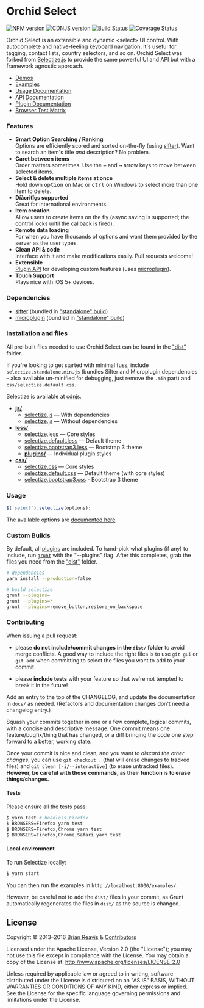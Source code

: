 # Orchid Select

[![NPM version](http://img.shields.io/npm/v/selectize.svg?style=flat)](https://www.npmjs.org/package/selectize)
[![CDNJS version](http://img.shields.io/cdnjs/v/selectize.js.svg?style=flat)](https://cdnjs.com/libraries/selectize.js)
[![Build Status](https://travis-ci.org/OrchidJS/Select.svg?branch=master)](https://travis-ci.org/OrchidJS/Select)
[![Coverage Status](https://coveralls.io/repos/github/OrchidJS/Select/badge.svg?branch=master)](https://coveralls.io/github/OrchidJS/Select?branch=master)

Orchid Select is an extensible and dynamic &lt;select&gt; UI control.
With autocomplete and native-feeling keyboard navigation, it's useful for tagging, contact lists, country selectors, and so on.
Orchid Select was forked from [Selectize.js](https://github.com/selectize/selectize.js) to provide the same powerful UI and API but with a framework agnostic approach.

- [Demos](http://selectize.github.io/selectize.js/)
- [Examples](examples/)
- [Usage Documentation](docs/usage.md)
- [API Documentation](docs/api.md)
- [Plugin Documentation](docs/plugins.md)
- [Browser Test Matrix](https://saucelabs.com/u/selectize)

### Features

- **Smart Option Searching / Ranking**<br>Options are efficiently scored and sorted on-the-fly (using [sifter](https://github.com/brianreavis/sifter.js)). Want to search an item's title *and* description? No problem.
- **Caret between items**<br>Order matters sometimes. Use the <kbd>&larr;</kbd> and <kbd>&rarr;</kbd> arrow keys to move between selected items.</li>
- **Select &amp; delete multiple items at once**<br>Hold down <kbd>option</kbd> on Mac or <kbd>ctrl</kbd> on Windows to select more than one item to delete.
- **Díåcritîçs supported**<br>Great for international environments.
- **Item creation**<br>Allow users to create items on the fly (async saving is supported; the control locks until the callback is fired).
- **Remote data loading**<br>For when you have thousands of options and want them provided by the server as the user types.
- **Clean API &amp; code**<br>Interface with it and make modifications easily. Pull requests welcome!
- **Extensible**<br> [Plugin API](docs/plugins.md) for developing custom features (uses [microplugin](https://github.com/brianreavis/microplugin.js)).
- **Touch Support**<br> Plays nice with iOS 5+ devices.

### Dependencies

- [sifter](https://github.com/brianreavis/sifter.js) (bundled in ["standalone" build](dist/js/standalone))
- [microplugin](https://github.com/brianreavis/microplugin.js) (bundled in ["standalone" build](dist/js/standalone))

### Installation and files

All pre-built files needed to use Orchid Select can be found in the
["dist"](dist/) folder.

If you're looking to get started with minimal fuss, include
`selectize.standalone.min.js` (bundles Sifter and Microplugin
dependencies – also available un-minified for debugging, just remove the
`.min` part) and `css/selectize.default.css`.

Selectize is available at [cdnjs](https://cdnjs.com/libraries/selectize.js).

- [**js/**](dist/js)
	- [selectize.js](dist/js/selectize.standalone.js) — With dependencies
	- [selectize.js](dist/js/selectize.js) — Without dependencies
- [**less/**](dist/less)
	- [selectize.less](dist/less/selectize.less) — Core styles
	- [selectize.default.less](dist/less/selectize.default.less) — Default theme
	- [selectize.bootstrap3.less](dist/less/selectize.bootstrap3.less) — Bootstrap 3 theme
	- [**plugins/**](dist/less/plugins) — Individual plugin styles
- [**css/**](dist/css)
	- [selectize.css](dist/css/selectize.css) — Core styles
	- [selectize.default.css](dist/css/selectize.default.css) — Default theme (with core styles)
	- [selectize.bootstrap3.css](dist/css/selectize.bootstrap3.css) - Bootstrap 3 theme

### Usage

```js
$('select').selectize(options);
```

The available options are [documented here](docs/usage.md).


### Custom Builds

By default, all [plugins](src/plugins) are included. To hand-pick what plugins (if any) to include, run [`grunt`](http://gruntjs.com/) with the "--plugins" flag. After this completes, grab the files you need from the ["dist"](dist) folder.

```sh
# dependencies
yarn install --production=false

# build selectize
grunt --plugins=
grunt --plugins=*
grunt --plugins=remove_button,restore_on_backspace
```

### Contributing
When issuing a pull request:

* please **do not include/commit changes in the `dist/` folder** to avoid
  merge conflicts.  A good way to include the right files is to use
  `git gui` or `git add` when committing to select the files you want to
  add to your commit.

* please **include tests** with your feature so that we're not tempted to
  break it in the future!

Add an entry to the top of the CHANGELOG, and update the documentation
in `docs/` as needed. (Refactors and documentation changes don't need a
changelog entry.)

Squash your commits together in one or a few complete, logical commits,
with a concise and descriptive message. One commit means one
feature/bugfix/thing that has changed, or a diff bringing the code one
step forward to a better, working state.

Once your commit is nice and clean, and you want to *discard the other
changes*, you can use `git checkout .` (that will erase changes to
tracked files) and `git clean [-i/--interactive]` (to erase untracked
files).  **However, be careful with those commands, as their function
is to erase things/changes.**


#### Tests
Please ensure all the tests pass:

```sh
$ yarn test # headless Firefox
$ BROWSERS=Firefox yarn test
$ BROWSERS=Firefox,Chrome yarn test
$ BROWSERS=Firefox,Chrome,Safari yarn test
```

#### Local environment
To run Selectize locally:

```sh
$ yarn start
```

You can then run the examples in `http://localhost:8000/examples/`.

However, be careful not to add the `dist/` files in your commit, as
Grunt automatically regenerates the files in `dist/` as the source is
changed.

## License

Copyright &copy; 2013–2016 [Brian Reavis](http://twitter.com/brianreavis) & [Contributors](https://github.com/selectize/selectize.js/graphs/contributors)

Licensed under the Apache License, Version 2.0 (the "License"); you may not use this file except in compliance with the License. You may obtain a copy of the License at: http://www.apache.org/licenses/LICENSE-2.0

Unless required by applicable law or agreed to in writing, software distributed under the License is distributed on an "AS IS" BASIS, WITHOUT WARRANTIES OR CONDITIONS OF ANY KIND, either express or implied. See the License for the specific language governing permissions and limitations under the License.
